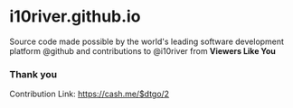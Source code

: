 # i10river.github.io

 Source code made possible by the world's leading software development platform @github 
 and contributions to @i10river from **Viewers Like You**
### Thank you

Contribution Link: https://cash.me/$dtgo/2
